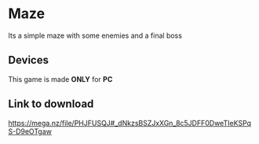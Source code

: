 # Maze
Its a simple maze with some enemies and a final boss

## Devices
This game is made **ONLY** for **PC**

## Link to download
https://mega.nz/file/PHJFUSQJ#_dNkzsBSZJxXGn_8c5JDFF0DweTIeKSPqS-D9eOTgaw
